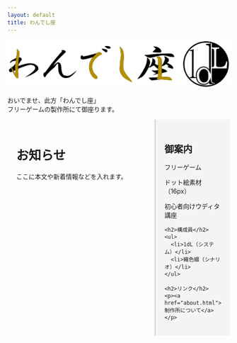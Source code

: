 ```yaml
---
layout: default
title: わんでし座
---
```


![わんでし座ロゴ](asset/img/1dLza_b1.png)


おいでませ、此方「わんでし座」  
フリーゲームの製作所にて御座ります。

<div style="display:flex;">
  <!-- 左カラム（本文） -->
  <div style="flex:3; padding:20px;">
    <h1>お知らせ</h1>
    <p>ここに本文や新着情報などを入れます。</p>
  </div>

  <!-- 右カラム（サイドバー） -->
  <div style="flex:1; padding:20px; background:#f4f4f4; border-left:2px solid #ccc;">
    <h2>御案内</h2>
    <p>フリーゲーム</p>
    <p>ドット絵素材（16px）</p>
    <p>初心者向けウディタ講座</p>

    <h2>構成員</h2>
    <ul>
      <li>1dL（システム）</li>
      <li>織色綴（シナリオ）</li>
    </ul>

    <h2>リンク</h2>
    <p><a href="about.html">制作所について</a></p>
  </div>
</div>
